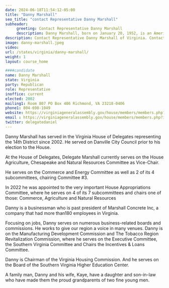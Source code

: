 ```yaml
---
date: 2024-06-18T11:54:12-05:00
title: "Danny Marshall"
seo_title: "contact Representative Danny Marshall"
subheader:
     greeting: Contact Representative Danny Marshall
     description: Danny Marshall, born on January 20, 1952, is an American politician affiliated with the Republican Party. He assumed office as a member of the Virginia House of Delegates, representing District 49, on January 10, 2024.
description: Contact Representative Danny Marshall of Virginia. Contact information for Danny Marshall includes email address, phone number, and mailing address.
image: danny-marshall.jpeg
video:
url: /states/virginia/danny-marshall/
weight: 1
layout: course_home

####candidate
name: Danny Marshall
state: Virginia
party: Republican
role: Representative
inoffice: current
elected: 2002
mailing1: Room 807 PO Box 406 Richmond, VA 23218-0406
phone1: 804-698-1049
website: https://virginiageneralassembly.gov/house/members/members.php?id=H0150/
email : https://virginiageneralassembly.gov/house/members/members.php?id=H0150/
twitter: delegatedaniel
---
```

Danny Marshall has served in the Virginia House of Delegates representing the 14th District since 2002. He served on Danville City Council prior to his election to the House.

At the House of Delegates, Delegate Marshall currently serves on the House Agriculture, Chesapeake and Natural Resources Committee as Vice-Chair.

He serves on the Commerce and Energy Committee as well as 2 of its 4 subcommittees, chairing Committee #3.

In 2022 he was appointed to the very important House Appropriations Committee, where he serves on 4 of its 7 subcommittees and chairs one of those: Commerce, Agriculture and Natural Resources

Danny is a businessman who is past president of Marshall Concrete Inc, a company that had more than180 employees in Virginia.

Focusing on jobs, Danny serves on numerous business-related boards and commissions. He works to give our region a voice in many venues. Danny is on the Manufacturing Development Commission and The Tobacco Region Revitalization Commission, where he serves on the Executive Committee, the Southern Virginia Committee and Chairs the Incentives & Loans Committee.

Danny is Chairman of the Virginia Housing Commission. And he serves on the Board of the Southern Virginia Higher Education Center.

A family man, Danny and his wife, Kaye, have a daughter and son-in-law who have made them the proud grandparents of two fine young men.
